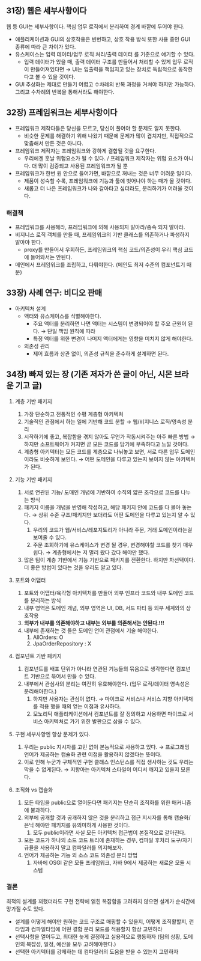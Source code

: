 ## 31장) 웹은 세부사항이다

웹 등 GUI는 세부사항이다. 핵심 업무 로직에서 분리하여 경계 바깥에 두어야 한다.

- 애플리케이션과 GUI의 상호작용은 빈번하고, 상호 작용 방식 또한 사용 중인 GUI 종류에 따라 큰 차이가 있다.
- 유스케이스는 입력 데이터/업무 로직 처리/출력 데이터 를 기준으로 얘기할 수 있다.
    - 입력 데이터가 있을 때, 출력 데이터 구조를 만들어서 처리할 수 있게 업무 로직이 만들어져있다면 
    → UI는 입출력을 책임지고 있는 장치로 독립적으로 동작한다고 볼 수 있을 것이다.
- GUI 추상화는 제대로 만들기 어렵고 수차례의 반복 과정을 거쳐야 하지만 가능하다. 그리고 수차례의 반복을 통해서라도 해야한다.

## 32장) 프레임워크는 세부사항이다

- 프레임워크 제작다들은 당신을 모르고, 당신이 풀어야 할 문제도 알지 못한다.
    - 비슷한 문제를 해결하기 위해 나왔기 때문에 문제가 많이 겹치지만, 직접적으로 맞춤해서 만든 것은 아니다.
- 프레임워크 제작자는 프레임워크와 강하게 결합될 것을 요구한다.
    - 우리에겐 훗날 위험요소가 될 수 있다. / 프레임워크 제작자는 위험 요소가 아니다. 더 많이 검증되고 사용된 프레임워크가 될 뿐
- 프레임워크가 한번 원 안으로 들어가면, 바깥으로 꺼내는 것은 너무 어려운 일이다.
    - 제품이 성숙할 수록, 프레임워크에 기능과 툴에 벗어나야 하는 때가 올 것이다.
    - 새롭고 더 나은 프레임워크가 나와 갈아타고 싶더라도, 분리하기가 어려울 것이다.

### 해결책

- 프레임워크를 사용해라, 프레임워크에 의해 사용되지 말아라/종속 되지 말아라.
- 비지니스 로직 객체를 만들 때, 프레임워크의 기반 클래스를 의존하거나 파생하지 말아야 한다.
    - proxy를 만들어서 우회하든, 프레임워크의 핵심 코드/의존성이 우리 핵심 코드에 들어와서는 안된다.
- 메인에서 프레임워크를 조립하고, 다뤄야한다. (메인도 최저 수준의 컴포넌트기 때문)

## 33장) 사례 연구: 비디오 판매

- 아키텍처 설계
    - 액터와 유스케이스를 식별해야한다.
        - 주요 액터를 분리하면 나면 액터는 시스템이 변경되어야 할 주요 근원이 된다. → 단일 책임 원칙에 따라
        - 특정 액터를 위한 변경이 나머지 액터에게는 영향을 미치지 않게 해야한다.
    - 의존성 관리
        - 제어 흐름과 상관 없이, 의존성 규칙을 준수하게 설계하면 된다.

## 34장) 빠져 있는 장 (기존 저자가 쓴 글이 아닌, 시몬 브라운 기고 글)

1. 계층 기반 패키지
    1. 가장 단순하고 전통적인 수평 계층형 아키텍처
    2. 기술적인 관점에서 하는 일에 기반해 코드 분할 → 웹/비지니스 로직/영속성 분리
    3. 시작하기에 좋고, 복잡함을 겪지 않아도 무언가 작동시켜주는 아주 빠른 방법 → 하지만 소프트웨어가 커지면 곧 모든 코드를 담기에 부족하다고 느낄 것이다.
    4. 계층형 아키텍터는 모든 코드를 계층으로 나눠놓고 보면, 서로 다른 업무 도메인이라도 비슷하게 보인다. → 어떤 도메인을 다루고 있는지 보이지 않는 아키텍처가 된다.

1. 기능 기반 패키지
    1. 서로 연관된 기능/ 도매인 개념에 기반하여 수직의 얇은 조각으로 코드를 나누는 방식
    2. 패키지 이름을 개념을 반영해 작성하고, 해당 패키지 안에 코드를 다 몰아 놓는다. → 상위 수준 구조/패키지만 보더라도 어떤 도메인을 다루고 있는지 알 수 있다.
        1. 우리의 코드가 웹/서비스/레포지토리가 아니라 주문, 거래 도메인이라는걸 보여줄 수 있다.
        2. 주문 조회하기에 유스케이스가 변경 될 경우, 변경해야할 코드를 찾기 매우 쉽다. → 계층형에서는 저 멀리 왔다 갔다 해야만 했다.
    3. 많은 팀이 계층 기반에서 기능 기반으로 패키지를 전환한다. 하지만 차선택이다. 더 좋은 방법이 있다는 것을 우리도 알고 있다.

1. 포트와 어댑터
    1. 포트와 어댑터/육각형 아키텍처를 만들어 외부 인프라 코드와 내부 도메인 코드를 분리하는 방식
    2. 내부 영역은 도메인 개념, 외부 영역은 UI, DB, 서드 파티 등 외부 세계와의 상호작용
    3. **외부가 내부를 의존해야하고 내부는 외부를 의존해서는 안된다.!!!**
    4. 내부에 존재하는 것 들은 도메인 언어 관점에서 기술 해야한다.
        1. AllOrders: O
        2. JpaOrderRepository : X

1. 컴포넌트 기반 패키지
    1. 컴포넌트를 배포 단위가 아니라 연관된 기능들의 묶음으로 생각한다면 컴포넌트 기반으로 묶어서 만들 수 있다.
    2. 내부에서 관심사의 분리는 여전히 유효해야한다. (업무 로직/데이터 영속성은 분리해아한다.)
        1. 하지만 사용자는 관심이 없다. → 마이크로 서비스나 서비스 지향 아키텍처를 적용 했을 때의 얻는 이점과 유사하다.
        2. 모노리틱 애플리케이션에서 컴포넌트를 잘 정의하고 사용하면 마이크로 서비스 아키텍처로 가기 위한 발판으로 삼을 수 있다.

1. 구현 세부사항엔 항상 문제가 있다.
    1. 우리는 public 지시자를 고민 없이 본능적으로 사용하고 있다. → 프로그래밍 언어가 제공하는 캡슐화 관련 이점을 활용하지 않겠다는 뜻이다.
    2. 이로 인해 누군가 구체적인 구현 클래스 인스턴스를 직접 생사하는 것도 우리는 막을 수 없게된다. → 지향아는 아키텍처 스타일이 어디서 깨지고 있을지 모른다.

1. 조직화 vs 캡슐화
    1. 모든 타입을 public으로 열어둔다면 패키지는 단순히 조직화를 위한 매커니즘에 불과하다.
    2. 외부에 공개할 것과 공개하지 않은 것을 분리하고 접근 지시자를 통해 캡슐화/은닉 해야만 패키지를 유의미하게 사용한 것이다.
        1. 모두 public이라면 사실 모든 아키텍처 접근법이 본질적으로 같아진다.
    3. 모든 코드가 하나의 소드 코드 트리에 존재하는 경우, 컴파일 후처리 도구/자기 규율을 사용하지 말고 컴파일러를 의지해보자.
    4. 언어가 제공하는 기능 외 소스 코드 의존성 분리 방법
        1. 자바에 OSGI 같은 모듈 프레임워크, 자바 9에서 제공하는 새로운 모듈 시스템

### 결론

최적의 설계를 꾀했더라도 구현 전략에 얽힌 복잡함을 고려하지 않으면 설계가 순식간에 망가질 수도 있다.

- 설계를 어떻게 해야만 원하는 코드 구조로 매핑할 수 있을지, 어떻게 조직활할지, 런타임과 컴파일타임에 어떤 결합 분리 모드를 적용할지 항상 고민하라
- 선택사항을 열어두고, 최대한 늦게 결정하고 실용적으로 행동하자 (팀의 상황, 도메인의 복잡성, 일정, 예산을 모두 고려해야한다.)
- 선택한 아키텍터를 강제하는 데 컴파일러의 도움을 받을 수 있는지 고민하자

